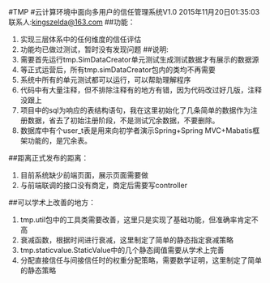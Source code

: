#TMP
#云计算环境中面向多用户的信任管理系统V1.0
    2015年11月20日01:35:03
    联系人:kingszelda@163.com
##功能：
1. 实现三层体系中的任何维度的信任评估
2. 功能均已做过测试，暂时没有发现问题
##说明:
1. 需要首先运行tmp.SimDataCreator单元测试生成测试数据才有展示的数据源
2. 等正式运营后，所有tmp.simDataCreator包内的类均不再需要
3. 系统中所有的单元测试都可以运行，可以帮助理解程序
4. 代码中有大量注释，但不排除注释有的地方有错，因为代码改过好几版，注释没跟上
5. 项目中的sql为响应的表结构语句，我在这里初始化了几条简单的数据作为注册数据，省去了初始注册阶段，不是测试冗余数据，不要删除。
6. 数据库中有个user_t表是用来向初学者演示Spring+Spring MVC+Mabatis框架功能的，是冗余表。

##距离正式发布的距离：
1. 目前系统缺少前端页面，展示页面需要做
2. 与前端联调的接口没有商定，商定后需要写controller

##可以学术上改善的地方：
1. tmp.util包中的工具类需要改善，这里只是实现了基础功能，但准确率肯定不高
2. 衰减函数，根据时间进行衰减，这里制定了简单的静态指定衰减策略
3. tmp.staticvalue.StaticValue中的几个静态阈值需要从学术上完善
4. 分配直接信任与间接信任时的权重分配策略，需要数学证明，这里制定了简单的静态策略
